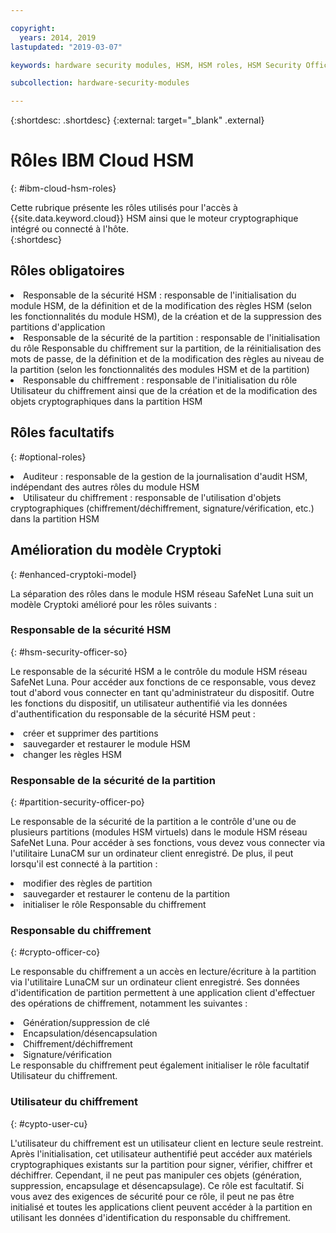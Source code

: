```yaml
---

copyright:
  years: 2014, 2019
lastupdated: "2019-03-07"

keywords: hardware security modules, HSM, HSM roles, HSM Security Officer, Partition Security Officer, Crypto Officer, Auditor, Crypto User, Appliance Admin, HSM Security Officer, Partition Security Officer, cryptographic, keys,

subcollection: hardware-security-modules

---
```


{:shortdesc: .shortdesc}
{:external: target="_blank" .external}

# Rôles IBM Cloud HSM
{: #ibm-cloud-hsm-roles}

Cette rubrique présente les rôles utilisés pour l'accès à {{site.data.keyword.cloud}} HSM ainsi que le moteur cryptographique intégré ou connecté à l'hôte.  
{:shortdesc}

## Rôles obligatoires
<li>Responsable de la sécurité HSM : responsable de l'initialisation du module HSM, de la définition et de la modification des règles HSM (selon les fonctionnalités du module HSM), de la création et de la suppression des partitions d'application
<li>Responsable de la sécurité de la partition : responsable de l'initialisation du rôle Responsable du chiffrement sur la partition, de la réinitialisation des mots de passe, de la définition et de la modification des règles au niveau de la partition (selon les fonctionnalités des modules HSM et de la partition)
<li>Responsable du chiffrement : responsable de l'initialisation du rôle Utilisateur du chiffrement ainsi que de la création et de la modification des objets cryptographiques dans la partition HSM

## Rôles facultatifs
{: #optional-roles}

<li>Auditeur : responsable de la gestion de la journalisation d'audit HSM, indépendant des autres rôles du module HSM
<li>Utilisateur du chiffrement : responsable de l'utilisation d'objets cryptographiques (chiffrement/déchiffrement, signature/vérification, etc.) dans la partition HSM

## Amélioration du modèle Cryptoki
{: #enhanced-cryptoki-model}

La séparation des rôles dans le module HSM réseau SafeNet Luna suit un modèle Cryptoki amélioré pour les rôles suivants :

### Responsable de la sécurité HSM
{: #hsm-security-officer-so}

Le responsable de la sécurité HSM a le contrôle du module HSM réseau SafeNet Luna. Pour accéder aux fonctions de ce responsable, vous devez tout d'abord vous connecter en tant qu'administrateur du dispositif.
Outre les fonctions du dispositif, un utilisateur authentifié via les données d'authentification du responsable de la sécurité HSM peut :
<li>créer et supprimer des partitions
<li>sauvegarder et restaurer le module HSM
<li>changer les règles HSM

### Responsable de la sécurité de la partition 
{: #partition-security-officer-po}

Le responsable de la sécurité de la partition a le contrôle d'une ou de plusieurs partitions (modules HSM virtuels) dans le module HSM réseau SafeNet Luna. Pour accéder à ses fonctions, vous devez vous connecter via l'utilitaire LunaCM sur un ordinateur client enregistré.
De plus, il peut lorsqu'il est connecté à la partition :
<li>modifier des règles de partition
<li>sauvegarder et restaurer le contenu de la partition
<li>initialiser le rôle Responsable du chiffrement

### Responsable du chiffrement 
{: #crypto-officer-co}

Le responsable du chiffrement a un accès en lecture/écriture à la partition via l'utilitaire LunaCM sur un ordinateur client enregistré. Ses données d'identification de partition permettent à une application client d'effectuer des opérations de chiffrement, notamment les suivantes :
<li>Génération/suppression de clé
<li>Encapsulation/désencapsulation
<li>Chiffrement/déchiffrement
<li>Signature/vérification</li>
Le responsable du chiffrement peut également initialiser le rôle facultatif Utilisateur du chiffrement.

### Utilisateur du chiffrement 
{: #cypto-user-cu}

L'utilisateur du chiffrement est un utilisateur client en lecture seule restreint. Après l'initialisation, cet utilisateur authentifié peut accéder aux matériels cryptographiques existants sur la partition pour signer, vérifier, chiffrer et déchiffrer. Cependant, il ne peut pas manipuler ces objets (génération, suppression, encapsulage et désencapsulage).
Ce rôle est facultatif. Si vous avez des exigences de sécurité pour ce rôle, il peut ne pas être initialisé et toutes les applications client peuvent accéder à la partition en utilisant les données d'identification du responsable du chiffrement.
